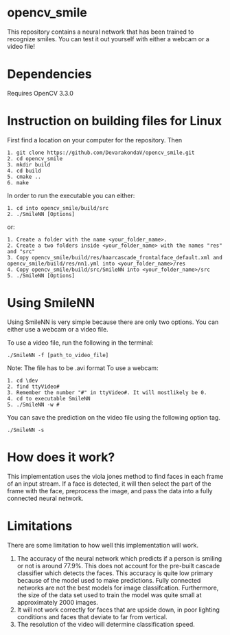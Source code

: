 # opencv_smile
This repository contains a neural network that has been trained to recognize smiles. You can test it out yourself with either a webcam or a video file!

# Dependencies
Requires OpenCV 3.3.0

# Instruction on building files for Linux

First find a location on your computer for the repository. Then
```
1. git clone https://github.com/DevarakondaV/opencv_smile.git
2. cd opencv_smile
3. mkdir build
4. cd build
5. cmake ..
6. make
```
In order to run the executable you can either:

```
1. cd into opencv_smile/build/src
2. ./SmileNN [Options]
```
or: 

```
1. Create a folder with the name <your_folder_name>.
2. Create a two folders inside <your_folder_name> with the names "res" and "src"
3. Copy opencv_smile/build/res/haarcascade_frontalface_default.xml and opencv_smile/build/res/nn1.yml into <your_folder_name>/res
4. Copy opencv_smile/build/src/SmileNN into <your_folder_name>/src
5. ./SmileNN [Options]
```


# Using SmileNN
Using SmileNN is very simple because there are only two options. You can either use a webcam or a video file.

To use a video file, run the following in the terminal:
```
./SmileNN -f [path_to_video_file]
```
Note: The file has to be .avi format
To use a webcam:
```
1. cd \dev
2. find ttyVideo#
3. Remember the number "#" in ttyVideo#. It will mostlikely be 0.
4. cd to executable SmileNN
5. ./SmileNN -w #
```
You can save the prediction on the video file using the following option tag.
```
./SmileNN -s
```

# How does it work?
This implementation uses the viola jones method to find faces in each frame of an input stream. If a face is detected, it will then
select the part of the frame with the face, preprocess the image, and pass the data into a fully connected neural network.

# Limitations
There are some limitation to how well this implementation will work.
1. The accuracy of the neural network which predicts if a person is smiling or not is around 77.9%. This does not account for the pre-built cascade classifier which detects the faces. This accuracy is quite low primary because of the model used to make predictions. Fully connected networks are not the best models for image classifcation. Furthermore, the size of the data set
used to train the model was quite small at approximately 2000 images.
2. It will not work correctly for faces that are upside down, in poor lighting conditions and faces that deviate to far from vertical. 
3. The resolution of the video will determine classification speed.

